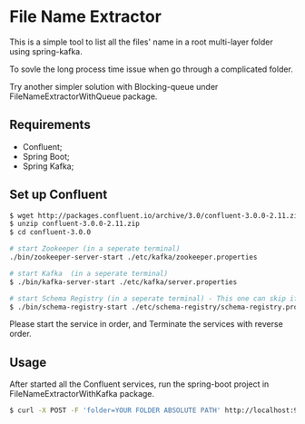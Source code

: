 File Name Extractor
========================

This is a simple tool to list all the files' name in a root multi-layer folder using spring-kafka.

To sovle the long process time issue when go through a complicated folder.

Try another simpler solution with Blocking-queue under FileNameExtractorWithQueue package.

Requirements
------------

  * Confluent;
  * Spring Boot;
  * Spring Kafka;
  
Set up Confluent
------------

```bash
$ wget http://packages.confluent.io/archive/3.0/confluent-3.0.0-2.11.zip
$ unzip confluent-3.0.0-2.11.zip
$ cd confluent-3.0.0

# start Zookeeper (in a seperate terminal)
./bin/zookeeper-server-start ./etc/kafka/zookeeper.properties

# start Kafka  (in a seperate terminal)
$ ./bin/kafka-server-start ./etc/kafka/server.properties

# start Schema Registry (in a seperate terminal) - This one can skip if only want to give a try
$ ./bin/schema-registry-start ./etc/schema-registry/schema-registry.properties
```

Please start the service in order, and Terminate the services with reverse order.

Usage
-----

After started all the Confluent services, run the spring-boot project in FileNameExtractorWithKafka package.

```bash
$ curl -X POST -F 'folder=YOUR FOLDER ABSOLUTE PATH' http://localhost:9000/api/listAllFile
```
